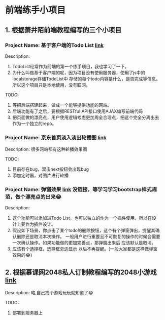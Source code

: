# 前端练手小项目

## 1. 根据萧井陌前端教程编写的三个小项目
### Project Name: 基于客户端的Todo List [link](https://github.com/eeechoo/TodoList)
Description:
1. TodoList经常作为前端的第一个练手项目，我也学习了一下。
2. 为什么叫做基于客户端的呢，因为项目没有使用服务器，使用了js中的localstorage存储TodoList中
存储的每个todo内容是什么，是否完成等信息。所以这个项目只是本地使用，没有联网。

TODO:
1. 等把后端搭建起来，做成一个能够提供功能的网站。
2. 后端功能有了之后，要根据RESTful API接口使用AJAX编写前端代码
3. 把页面做的漂亮点，用户使用逻辑考虑更加周全合理点，把这个完全分离出去作为一个独立的repo。


### Project Name: 京东首页淡入淡出轮播图 [link](https://github.com/eeechoo/slide-component)
Description:
很多网站都有这种轮播效果图

TODO:
1. 目前存在bug，双击next按钮会出现bug
2. 添加定时器，对图片进行轮播


### Project Name: 弹窗效果 [link]() 没链接，等学习学习bootstrap样式规范，做个漂亮点的出来:joy:
Description:
1. 这个功能可以添加进Todo List，也可以独立的作为一个插件使用，所以在设计上要作为插件设计。
2. 假设如下场景，你点击了某个todo的删除按钮，这个有个弹窗弹出，提醒其确认删除还是取消本次操作。
一般用户进行重要且不可恢复的操作的时候会需要一次确认操作。如果功能做的更加完善点，那弹窗出来后
应该默认是取消。
3. 应该有个选择框，选择框旁边显示 以后不再提醒。(一般大家都是这样做弹窗效果的:joy:)

## 2. 根据慕课网2048私人订制教程编写的2048小游戏 [link](https://github.com/eeechoo/DIY-2048-game)
Description:
略,自己找个游戏玩玩就知道了:joy:

TODO:
1. 部署到服务器上
